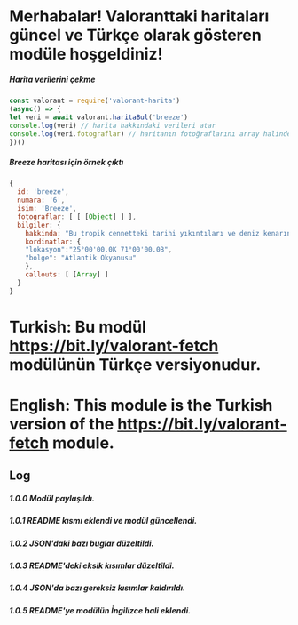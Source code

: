 # Merhabalar! Valoranttaki haritaları güncel ve Türkçe olarak gösteren modüle hoşgeldiniz!

##### Harita verilerini çekme
````js
const valorant = require('valorant-harita')
(async() => {
let veri = await valorant.haritaBul('breeze')
console.log(veri) // harita hakkındaki verileri atar
console.log(veri.fotograflar) // haritanın fotoğraflarını array halinde gönderir
})()
````

##### Breeze haritası için örnek çıktı
````js
{
  id: 'breeze',
  numara: '6',
  isim: 'Breeze',
  fotograflar: [ [ [Object] ] ],
  bilgiler: {
    hakkinda: "Bu tropik cennetteki tarihi yıkıntıları ve deniz kenarındaki mağaraları keşfe çıkın. Ama arkanızı kollayacak ajanlara ihtiyacınız var. Açık alanlarda ve uzun menzilli çatışmalarda buna ihtiyacınız olacak. Dikkati elden bırakmadığınız sürece Breeze'de su akar, yolunu bulur.", 
    kordinatlar: {
    "lokasyon":"25°00'00.0K 71°00'00.0B",
    "bolge": "Atlantik Okyanusu"
    },
    callouts: [ [Array] ]
  }
}
````
# Turkish: Bu modül **https://bit.ly/valorant-fetch** modülünün Türkçe versiyonudur.
# English: This module is the Turkish version of the **https://bit.ly/valorant-fetch** module.

## Log

##### 1.0.0 Modül paylaşıldı.
##### 1.0.1 README kısmı eklendi ve modül güncellendi.
##### 1.0.2 JSON'daki bazı buglar düzeltildi.
##### 1.0.3 README'deki eksik kısımlar düzeltildi.
##### 1.0.4 JSON'da bazı gereksiz kısımlar kaldırıldı.
##### 1.0.5 README'ye modülün İngilizce hali eklendi.
